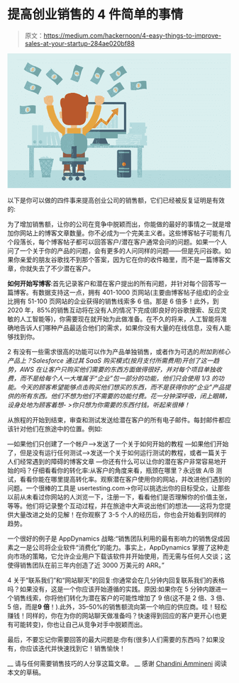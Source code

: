 # 提高创业销售的 4 件简单的事情

> 原文：<https://medium.com/hackernoon/4-easy-things-to-improve-sales-at-your-startup-284ae020bf88>

![](img/63c2d57ba787d3869324dff3e832e152.png)

以下是你可以做的四件事来提高创业公司的销售额，它们已经被反复证明是有效的:

为了增加销售额，让你的公司在竞争中脱颖而出，你能做的最好的事情之一就是增加你网站上的博客文章数量。你不必成为一个完美主义者。这些博客帖子可能有几个段落长，每个博客帖子都可以回答客户/潜在客户通常会问的问题。如果一个人问了一个关于你的产品的问题，会有更多的人问同样的问题——但是先问谷歌。如果你亲爱的朋友谷歌找不到那个答案，因为它在你的收件箱里，而不是一篇博客文章，你就失去了不少潜在客户。

**如何开始写博客**:首先记录客户和潜在客户提出的所有问题，并针对每个回答写一篇博客。有数据支持这一点，拥有 401-1000 页网站(主要由博客帖子组成)的企业比拥有 51-100 页网站的企业获得的销售线索多 6 倍。那是 6 倍多！此外，到 2020 年，85%的销售互动将在没有人的情况下完成(即良好的谷歌搜索、反应灵敏的人工智能等)，你需要现在就开始为此做准备。在不久的将来，人工智能将准确地告诉人们哪种产品最适合他们的需求，如果你没有大量的在线信息，没有人能够找到你。

2 有没有一些需求很高的功能可以作为产品单独销售，或者作为可选的*附加到核心产品上？Salesforce 通过其 SaaS 购买模式(按月支付所需费用)开创了这一趋势，AWS 在让客户只购买他们需要的东西方面做得很好，并对每个项目单独收费，而不是给每个人一大堆属于“企业”包一部分的功能，他们只会使用 1/3 的功能。今天的顾客希望能够点击购买他们想买的东西，而不是获得你的“企业”产品提供的所有东西。他们不想为他们不需要的功能付费。花一分钟深呼吸，闭上眼睛，设身处地为顾客着想- >你只想为你需要的东西付钱。听起来很棒！*

从旅程的开始到结束，审查和测试发送给潜在客户的所有电子邮件。每封邮件都应该针对他们在旅途中的位置。例如:

—如果他们只创建了一个帐户-->发送了一个关于如何开始的教程
—如果他们开始了，但是没有运行任何测试-->发送一个关于如何运行测试的教程，或者一篇关于人们经常遇到的障碍的博客文章
—你还有什么可以让你的潜在客户非常容易地开始的吗？仔细看看你的转化率:从客户的角度来看，瓶颈在哪里？永远做 A/B 测试，看看你能在哪里提高转化率。观察潜在客户使用你的网站，并改进他们遇到的问题。一个很棒的工具是 usertesting.com->你可以挑选出你的目标受众，让那些以前从未看过你网站的人浏览一下，注册一下，看看他们是否理解你的价值主张，等等。他们将记录整个互动过程，并在旅途中大声说出他们的想法——这将为您提供大量改进之处的见解！在你观察了 3-5 个人的经历后，你也会开始看到同样的趋势。

一个很好的例子是 AppDynamics 战略:“销售团队利用的最有影响力的销售促成因素之一是公司将企业软件“消费化”的能力。事实上，AppDynamics 掌握了这种走向市场的策略，它允许企业用户下载该软件并开始使用，而无需与任何人交谈；这使得销售团队在前三年内创造了近 3000 万美元的 ARR。”

4 关于“联系我们”和“网站聊天”的回复:你通常会在几分钟内回复联系我们的表格吗？如果没有，这是一个你应该开始遵循的实践。原因:如果你在 5 分钟内跟进一个销售线索，你将他们转化为潜在客户的可能性增加了 9 倍(这不是 2 倍、3 倍、5 倍，而是**9 倍**！).此外，35–50%的销售额流向第一个响应的供应商。哇！轻松赚钱！同样的，你在为你的网站聊天做准备吗？快速得到回应的客户更开心(也更有可能转变)，你也让自己从竞争对手中脱颖而出。

最后，不要忘记你需要回答的最大问题是:你有(很多)人们需要的东西吗？如果没有，你应该迭代并快速找到它！销售愉快！

__
请与任何需要销售技巧的人分享这篇文章。
__
感谢 [Chandini Ammineni](https://medium.com/u/97a4ba3d79b0?source=post_page-----284ae020bf88--------------------------------) 阅读本文的草稿。